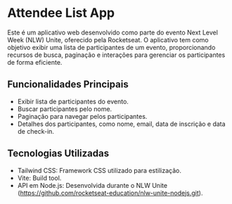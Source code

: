 # Attendee List App

Este é um aplicativo web desenvolvido como parte do evento Next Level Week (NLW) Unite, oferecido pela Rocketseat. O aplicativo tem como objetivo exibir uma lista de participantes de um evento, proporcionando recursos de busca, paginação e interações para gerenciar os participantes de forma eficiente.

## Funcionalidades Principais

- Exibir lista de participantes do evento.
- Buscar participantes pelo nome.
- Paginação para navegar pelos participantes.
- Detalhes dos participantes, como nome, email, data de inscrição e data de check-in.


## Tecnologias Utilizadas

- Tailwind CSS: Framework CSS utilizado para estilização.
- Vite: Build tool.
- API em Node.js: Desenvolvida durante o NLW Unite (https://github.com/rocketseat-education/nlw-unite-nodejs.git).

